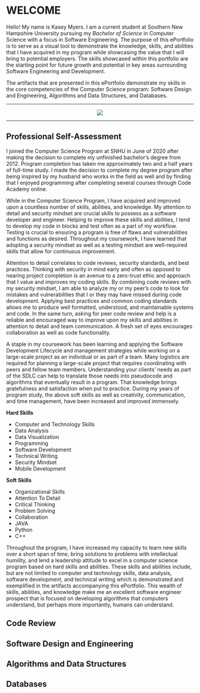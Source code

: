 # WELCOME


Hello! My name is Kasey Myers. I am a current student at Southern New Hampshire University pursuing my *Bachelor of Science* in Computer Science with a focus in Software Engineering. The purpose of this ePortfolio is to serve as a visual tool to demonstrate the knowledge, skills, and abilities that I have acquired in my program while showcasing the value that I will bring to potential employers. The skills showcased within this portfolio are the starting point for future growth and potential in key areas surrounding Software Engineering and Development.

The artifacts that are presented in this ePortfolio demonstrate my skills in the core competencies of the Computer Science program: Software Design and Engineering, Algorithms and Data Structures, and Databases.

---

<div style="text-align: center;">
  <a href="https://kmyers0819.github.io" title="ePortfolio Home Page"><img src="https://img.shields.io/badge/Home-ePortfolio-blue.svg?style=for-the-badge&logo=homeassistant" /></a>
</div>

---

## Professional Self-Assessment

I joined the Computer Science Program at SNHU in June of 2020 after making the decision to complete my unfinished bachelor’s degree from 2012. Program completion has taken me approximately two and a half years of full-time study. I made the decision to complete my degree program after being inspired by my husband who works in the field as well and by finding that I enjoyed programming after completing several courses through Code Academy online.

While in the Computer Science Program, I have acquired and improved upon a countless number of skills, abilities, and knowledge. My attention to detail and security mindset are crucial skills to possess as a software developer and engineer. Helping to improve these skills and abilities, I tend to develop my code in blocks and test often as a part of my workflow. Testing is crucial to ensuring a program is free of flaws and vulnerabilities and functions as desired. Throughout my coursework, I have learned that adopting a security mindset as well as a testing mindset are well-required skills that allow for continuous improvement.

Attention to detail correlates to code reviews, security standards, and best practices. Thinking with security in mind early and often as opposed to nearing project completion is an avenue to a zero-trust ethic and approach that I value and improves my coding skills. By combining code reviews with my security mindset, I am able to analyze my or my peer’s code to look for mistakes and vulnerabilities that I or they may have missed during code development. Applying best practices and common coding standards allows me to produce well formatted, understood, and maintainable systems and code. In the same turn, asking for peer code review and help is a reliable and encouraged way to improve upon my skills and abilities in attention to detail and team communication. A fresh set of eyes encourages collaboration as well as code functionality.

A staple in my coursework has been learning and applying the Software Development Lifecycle and management strategies while working on a large-scale project as an individual or as part of a team. Many logistics are required for planning a large-scale project that requires coordinating with peers and fellow team members. Understanding your clients’ needs as part of the SDLC can help to translate those needs into pseudocode and algorithms that eventually result in a program. That knowledge brings gratefulness and satisfaction when put to practice. During my years of program study, the above soft skills as well as creativity, communication, and time management, have been increased and improved immensely.

**Hard Skills**
- Computer and Technology Skills	
- Data Analysis
- Data Visualization	
- Programming
- Software Development
- Technical Writing
- Security Mindset
- Mobile Development	

**Soft Skills**
- Organizational Skills
- Attention To Detail
- Critical Thinking
- Problem Solving
- Collaboration
- JAVA
- Python
- C++

Throughout the program, I have increased my capacity to learn new skills over a short span of time, bring solutions to problems with intellectual humility, and lend a leadership attitude to excel in a computer science program based on hard skills and abilities. These skills and abilities include, but are not limited to computer and technology skills, data analysis, software development, and technical writing which is demonstrated and exemplified in the artifacts accompanying this ePortfolio. This wealth of skills, abilities, and knowledge make me an excellent software engineer prospect that is focused on developing algorithms that computers understand, but perhaps more importantly, humans can understand.

## Code Review

## Software Design and Engineering

## Algorithms and Data Structures

## Databases
